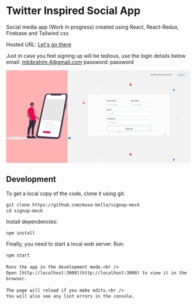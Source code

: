 # Twitter Inspired Social App
Social media app (Work in progress) created using React, React-Redux, Firebase and Tailwind css

Hosted URL: [Let's go there](https://social-app.musa-bello.vercel.app/)

Just in case you feel signing up will be tedious, use the login details below
email: mbibrahim.4@gmail.com
password: password

<p align="center">
  <img src="./screencapture.png" alt='Screenshot'>
</p>


## Development

To get a local copy of the code, clone it using git:

```
git clone https://github.com/musa-bello/signup-mock
cd signup-mock
```

Install dependencies:

```
npm install
```

Finally, you need to start a local web server. Run:

```
npm start

Runs the app in the development mode.<br />
Open [http://localhost:3000](http://localhost:3000) to view it in the browser.

The page will reload if you make edits.<br />
You will also see any lint errors in the console.
```
